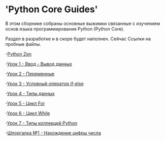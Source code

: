 # 'Python Core Guides'

В этом сборнике собраны основные выжимки связанные с изучением основ языка программирования Python (Python Core).

Раздел в разработке и в скоре будет наполнен. Сейчас Ссылки на пробные файлы.

-[Python Zen](https://github.com/Skif3195/Python-Learning/blob/Guides/Python%20Core/Урок%201.md)

-[Урок 1 - Ввод - Вывод данных](https://github.com/Skif3195/Python-Learning/blob/Guides/Python%20Core/Урок%202.md)

-[Урок 2 - Переменные](https://github.com/Skif3195/Python-Learning/blob/Guides/Python%20Core/Урок%203.md)

-[Урок 3 - Условный оператор if-else](https://github.com/Skif3195/Python-Learning/blob/Guides/Python%20Core/Урок%203%20-%20Условный%20оператор%20if-else.md)

-[Урок 4 - Типы данных](https://github.com/Skif3195/Python-Learning/blob/Guides/Python%20Core/Урок%204%20-%20Типы%20данных.md)

-[Урок 5 - Цикл For](https://github.com/Skif3195/Python-Learning/blob/Guides/Python%20Core/Урок%205%20-%20Цикл%20For.md)

-[Урок 6 - Цикл While](https://github.com/Skif3195/Python-Learning/blob/Guides/Python%20Core/Урок%206%20-%20Цикл%20While.md)

-[Урок 7 - Типы коллекций Python](https://github.com/Skif3195/Python-Learning/blob/Guides/Python%20Core/Урок%207%20-%20Типы%20коллекций%20Python.md)

-[Шпоргалка №1 - Нахождение цифры числа](https://github.com/Skif3195/Python-Learning/blob/Guides/Python%20Core/Шпоргалка%20№1%20-%20Нахождение%20цифры%20числа.md)
